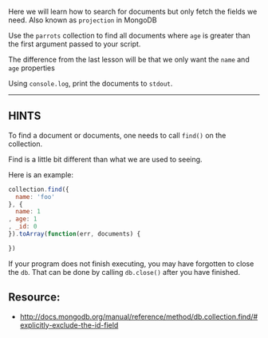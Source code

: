 Here we will learn how to search for documents but only fetch the fields
we need. Also known as `projection` in MongoDB

Use the `parrots` collection to find all documents where `age`
is greater than the first argument passed to your script.

The difference from the last lesson will be that we only want the
`name` and `age` properties

Using `console.log`, print the documents to `stdout`.

-----------------------------------------------------------
## HINTS

To find a document or documents, one needs to call `find()` on the collection.

Find is a little bit different than what we are used to seeing.

Here is an example:

```js
collection.find({
  name: 'foo'
}, {
  name: 1
, age: 1
, _id: 0
}).toArray(function(err, documents) {

})
```

If your program does not finish executing, you may have forgotten to
close the `db`. That can be done by calling `db.close()` after you
have finished.

## Resource:
* http://docs.mongodb.org/manual/reference/method/db.collection.find/#explicitly-exclude-the-id-field
